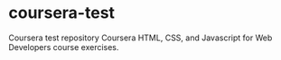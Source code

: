 # coursera-test
Coursera test repository
Coursera HTML, CSS, and Javascript for Web Developers course exercises.
